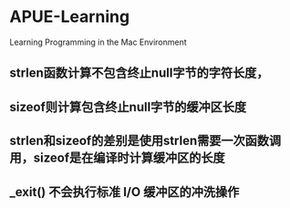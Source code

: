 # APUE-Learning
Learning Programming in the Mac Environment


## strlen函数计算不包含终止null字节的字符长度，
## sizeof则计算包含终止null字节的缓冲区长度   
## strlen和sizeof的差别是使用strlen需要一次函数调用，sizeof是在编译时计算缓冲区的长度

## _exit() 不会执行标准 I/O 缓冲区的冲洗操作

